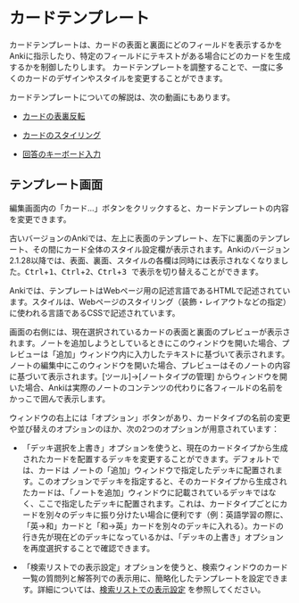 # カードテンプレート
<!-- # Card Templates -->

カードテンプレートは、カードの表面と裏面にどのフィールドを表示するかをAnkiに指示したり、特定のフィールドにテキストがある場合にどのカードを生成するかを制御したりします。 カードテンプレートを調整することで、一度に多くのカードのデザインやスタイルを変更することができます。
<!-- Card templates tell Anki which fields should appear on the front and back of your card,
and control which cards will be generated when certain fields have text in them.
By adjusting your card templates, you can alter the design and styling of many of your
cards at once. -->

カードテンプレートについての解説は、次の動画にもあります。
<!-- Card templates are covered in some of the intro videos: -->

- [カードの表裏反転](http://www.youtube.com/watch?v=DnbKwHEQ1mA&yt:cc=on)

- [カードのスタイリング](http://www.youtube.com/watch?v=F1j1Zx0mXME&yt:cc=on)

- [回答のキーボード入力](http://www.youtube.com/watch?v=5tYObQ3ocrw&yt:cc=on)

<!-- - [Switching Card Order](http://www.youtube.com/watch?v=DnbKwHEQ1mA&yt:cc=on)

- [Styling Cards](http://www.youtube.com/watch?v=F1j1Zx0mXME&yt:cc=on)

- [Typing in the Answer](http://www.youtube.com/watch?v=5tYObQ3ocrw&yt:cc=on) -->


## テンプレート画面
<!-- ## The Templates Screen -->

編集画面内の「カード...」ボタンをクリックすると、カードテンプレートの内容を変更できます。
<!-- You can modify card templates by clicking the "Cards..." button inside the
editing screen. -->

古いバージョンのAnkiでは、左上に表面のテンプレート、左下に裏面のテンプレート、その間にカード全体のスタイル設定欄が表示されます。Ankiのバージョン2.1.28以降では、表面、裏面、スタイルの各欄は同時には表示されなくなりました。<kbd>Ctrl</kbd>+<kbd>1</kbd>、<kbd>Ctrl</kbd>+<kbd>2</kbd>、<kbd>Ctrl</kbd>+<kbd>3 で表示を切り替えることができます。
<!-- For older Anki versions, on the top left is the front template, on the bottom left is the back
template, and in between them is the card styling section. For Anki versions
2.1.28+ the front, back, and styling are no longer shown at the same time.
You can switch between them with <kbd>Ctrl</kbd>+<kbd>1</kbd>, <kbd>Ctrl</kbd>+<kbd>2</kbd>, and <kbd>Ctrl</kbd>+<kbd>3</kbd>. -->

Ankiでは、テンプレートはWebページ用の記述言語であるHTMLで記述されています。スタイルは、Webページのスタイリング（装飾・レイアウトなどの指定）に使われる言語であるCSSで記述されています。
<!-- In Anki, templates are written in HTML, which is the language that web
pages are written in. The styling section is CSS, which is the language
used for styling web pages. -->

画面の右側には、現在選択されているカードの表面と裏面のプレビューが表示されます。ノートを追加しようとしているときにこのウィンドウを開いた場合、プレビューは「追加」ウィンドウ内に入力したテキストに基づいて表示されます。ノートの編集中にこのウィンドウを開いた場合、プレビューはそのノートの内容に基づいて表示されます。[ツール]→[ノートタイプの管理] からウィンドウを開いた場合、Ankiは実際のノートのコンテンツの代わりに各フィールドの名前をかっこで囲んで表示します。
<!-- On the right is a preview of the front and back of the currently
selected card. If you opened the window while adding notes, the preview
will be based on the text you had typed into the Add Notes window. If
you opened the window while editing a note, the preview will be based on
the content of that note. If you opened the window from Tools → Manage
Note Types, Anki will display each field’s name in parentheses in place
of content. -->

ウィンドウの右上には「オプション」ボタンがあり、カードタイプの名前の変更や並び替えのオプションのほか、次の2つのオプションが用意されています：
<!-- At the top right of the window is an Options button that gives you
options to rename or reorder the cards, as well as the following two
options: -->

- 「デッキ選択を上書き」オプションを使うと、現在のカードタイプから生成されたカードを配置するデッキを変更することができます。デフォルトでは、カードは ノートの「追加」ウィンドウで指定したデッキに配置されます。このオプションでデッキを指定すると、そのカードタイプから生成されたカードは、「ノートを追加」ウィンドウに記載されているデッキではなく、ここで指定したデッキに配置されます。これは、カードタイプごとにカードを別々のデッキに振り分けたい場合に便利です（例：英語学習の際に、「英→和」カードと「和→英」カードを別々のデッキに入れる）。カードの行き先が現在どのデッキになっているかは、「デッキの上書き」オプションを再度選択することで確認できます。
<!-- - The 'Deck Override' option allows you to change the deck that cards
  generated from the current card type will be placed into. By
  default, cards are placed into the deck you provide in the Add Notes
  window. If you set a deck here, that card type will be placed into
  the deck you specified, instead of the deck listed in the Add Notes
  window. This can be useful if you want to separate cards into
  different decks (for instance, when studying a language, to put
  production cards in one deck and recognition cards in another). You
  can check which deck the cards are currently going to by choosing
  Deck Override again. -->

- 「検索リストでの表示設定」オプションを使うと、検索ウィンドウのカード一覧の質問列と解答列での表示用に、簡略化したテンプレートを設定できます。詳細については、[検索リストでの表示設定](styling.md#browser-appearance) を参照してください。
<!-- - The 'Browser Appearance' option allows you to set different (perhaps
  simplified) templates for display in the Question and Answer columns
  of the browser; see [browser appearance](styling.md#browser-appearance) for more
  information. -->
